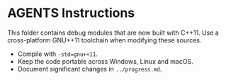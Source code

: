 # AGENTS Instructions

This folder contains debug modules that are now built with C++11. Use a cross-platform
GNU++11 toolchain when modifying these sources.

- Compile with `-std=gnu++11`.
- Keep the code portable across Windows, Linux and macOS.
- Document significant changes in `../progress.md`.

